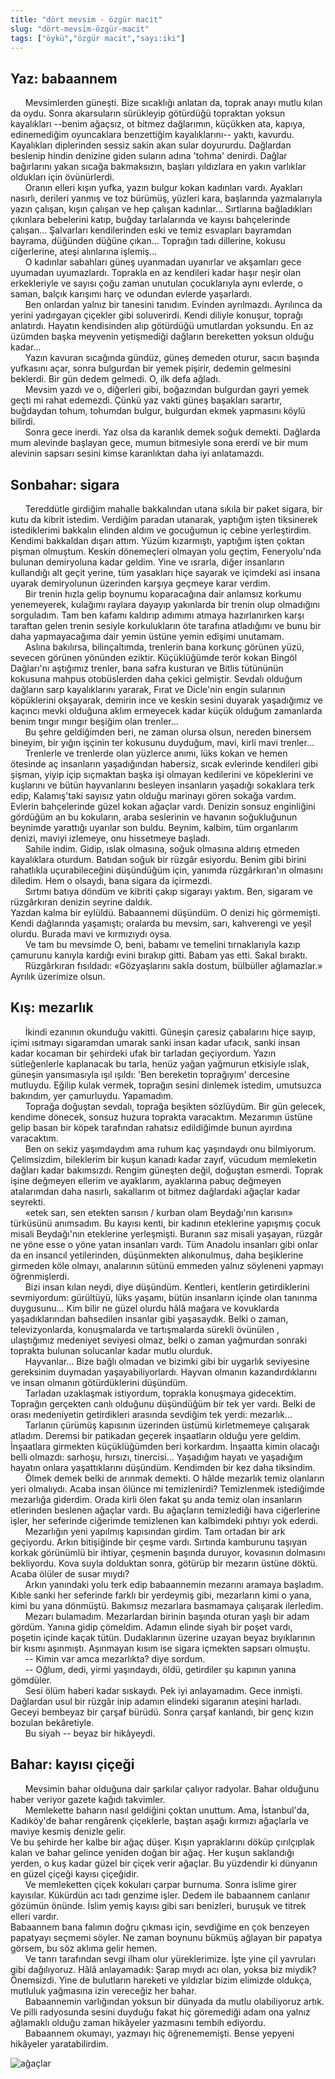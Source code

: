 ```yaml
---
title: "dört mevsim - özgür macit"
slug: "dört-mevsim-özgür-macit"
tags: ["öykü","özgür macit","sayı:iki"]
---
```


Yaz: babaannem
--------------

      Mevsimlerden güneşti. Bize sıcaklığı anlatan da, toprak anayı
mutlu kılan da oydu. Sonra akarsuların sürükleyip götürdüğü topraktan
yoksun kayalıkları --benim ağaçsız, ot bitmez dağlarımın, küçükken ata,
kapıya, edinemediğim oyuncaklara benzettiğim kayalıklarını-- yaktı,
kavurdu. Kayalıkları diplerinden sessiz sakin akan sular doyururdu.
Dağlardan beslenip hindin denizine giden suların adına 'tohma' denirdi.
Dağlar bağırlarını yakan sıcağa bakmaksızın, başları yıldızlara en yakın
varlıklar oldukları için övünürlerdi.\
      Oranın elleri kışın yufka, yazın bulgur kokan kadınları vardı.
Ayakları nasırlı, derileri yanmış ve toz bürümüş, yüzleri kara,
başlarında yazmalarıyla yazın çalışan, kışın çalışan ve hep çalışan
kadınlar... Sırtlarına bağladıkları çıkınlara bebelerini katıp, buğday
tarlalarında ve kayısı bahçelerinde çalışan... Şalvarları kendilerinden
eski ve temiz esvapları bayramdan bayrama, düğünden düğüne çıkan...
Toprağın tadı dillerine, kokusu ciğerlerine, ateşi alınlarına
işlemiş...\
      O kadınlar sabahları güneş uyanmadan uyanırlar ve akşamları gece
uyumadan uyumazlardı. Toprakla en az kendileri kadar haşır neşir olan
erkekleriyle ve sayısı çoğu zaman unutulan çocuklarıyla aynı evlerde, o
saman, balçık karışımı harç ve odundan evlerde yaşarlardı.\
      Ben onlardan yalnız bir tanesini tanıdım. Evinden ayrılmazdı.
Ayrılınca da yerini yadırgayan çiçekler gibi soluverirdi. Kendi diliyle
konuşur, toprağı anlatırdı. Hayatın kendisinden alıp götürdüğü
umutlardan yoksundu. En az üzümden başka meyvenin yetişmediği dağların
bereketten yoksun olduğu kadar...\
      Yazın kavuran sıcağında gündüz, güneş demeden oturur, sacın
başında yufkasını açar, sonra bulgurdan bir yemek pişirir, dedemin
gelmesini beklerdi. Bir gün dedem gelmedi. O, ilk defa ağladı.\
      Mevsim yazdı ve o, diğerleri gibi, boğazından bulgurdan gayri
yemek geçti mi rahat edemezdi. Çünkü yaz vakti güneş başakları sarartır,
buğdaydan tohum, tohumdan bulgur, bulgurdan ekmek yapmasını köylü
bilirdi.\
      Sonra gece inerdi. Yaz olsa da karanlık demek soğuk demekti.
Dağlarda mum alevinde başlayan gece, mumun bitmesiyle sona ererdi ve bir
mum alevinin sapsarı sesini kimse karanlıktan daha iyi anlatamazdı.

Sonbahar: sigara
----------------

      Tereddütle girdiğim mahalle bakkalından utana sıkıla bir paket
sigara, bir kutu da kibrit istedim. Verdiğim paradan utanarak, yaptığım
işten tiksinerek istediklerimi bakkalın elinden aldım ve gocuğumun iç
cebine yerleştirdim. Kendimi bakkaldan dışarı attım. Yüzüm kızarmıştı,
yaptığım işten çoktan pişman olmuştum. Keskin dönemeçleri olmayan yolu
geçtim, Feneryolu'nda bulunan demiryoluna kadar geldim. Yine ve ısrarla,
diğer insanların kullandığı alt geçit yerine, tüm yasakları hiçe sayarak
ve içimdeki asi insana uyarak demiryolunun üzerinden karşıya geçmeye
karar verdim.\
      Bir trenin hızla gelip boynumu koparacağına dair anlamsız korkumu
yenemeyerek, kulağımı raylara dayayıp yakınlarda bir trenin olup
olmadığını sorguladım. Tam ben kafamı kaldırıp adımımı atmaya
hazırlanırken karşı taraftan gelen trenin sesiyle korkulukların öte
tarafına atladığımı ve bunu bir daha yapmayacağıma dair yemin üstüne
yemin edişimi unutamam.\
      Aslına bakılırsa, bilinçaltımda, trenlerin bana korkunç görünen
yüzü, sevecen görünen yönünden eziktir. Küçüklüğümde terör kokan Bingöl
Dağları'nı aştığımız trenler, bana safra kusturan ve Bitlis tütününün
kokusuna mahpus otobüslerden daha çekici gelmiştir. Sevdalı olduğum
dağların sarp kayalıklarını yararak, Fırat ve Dicle'nin engin sularının
köpüklerini okşayarak, demirin ince ve keskin sesini duyarak yaşadığımız
ve kaçıncı mevki olduğuna aklım ermeyecek kadar küçük olduğum zamanlarda
benim tıngır mıngır beşiğim olan trenler...\
      Bu şehre geldiğimden beri, ne zaman olursa olsun, nereden binersem
bineyim, bir yığın işçinin ter kokusunu duyduğum, mavi, kirli mavi
trenler...\
      Trenlerle ve trenlerde olan yüzlerce anımı, lüks kokan ve hemen
ötesinde aç insanların yaşadığından habersiz, sıcak evlerinde kendileri
gibi şişman, yiyip içip sıçmaktan başka işi olmayan kedilerini ve
köpeklerini ve kuşlarını ve bütün hayvanlarını besleyen insanların
yaşadığı sokaklara terk edip, Kalamış'taki sayısız yatın olduğu marinayı
gören sokağa vardım. Evlerin bahçelerinde güzel kokan ağaçlar vardı.
Denizin sonsuz enginliğini gördüğüm an bu kokuların, araba seslerinin ve
havanın soğukluğunun beynimde yarattığı uyarılar son buldu. Beynim,
kalbim, tüm organlarım denizi, maviyi izlemeye, onu hissetmeye başladı.\
      Sahile indim. Gidip, ıslak olmasına, soğuk olmasına aldırış
etmeden kayalıklara oturdum. Batıdan soğuk bir rüzgâr esiyordu. Benim
gibi birini rahatlıkla uçurabileceğini düşündüğüm için, yanımda
rüzgârkıran'ın olmasını diledim. Hem o olsaydı, bana sigara da
içirmezdi.\
      Sırtımı batıya döndüm ve kibriti çakıp sigarayı yaktım. Ben,
sigaram ve rüzgârkıran denizin seyrine daldık.\
Yazdan kalma bir eylüldü. Babaannemi düşündüm. O denizi hiç görmemişti.
Kendi dağlarında yaşamıştı; oralarda bu mevsim, sarı, kahverengi ve
yeşil olurdu. Burada mavi ve kırmızıydı oysa.\
      Ve tam bu mevsimde O, beni, babamı ve temelini tırnaklarıyla kazıp
çamurunu kanıyla kardığı evini bırakıp gitti. Babam yas etti. Sakal
bıraktı.\
      Rüzgârkıran fısıldadı: «Gözyaşlarını sakla dostum, bülbüller
ağlamazlar.»\
Ayrılık üzerimize olsun.

Kış: mezarlık
-------------

      İkindi ezanının okunduğu vakitti. Güneşin çaresiz çabalarını hiçe
sayıp, içimi ısıtmayı sigaramdan umarak sanki insan kadar ufacık, sanki
insan kadar kocaman bir şehirdeki ufak bir tarladan geçiyordum. Yazın
sütleğenlerle kaplanacak bu tarla, henüz yağan yağmurun etkisiyle ıslak,
güneşin yansımasıyla ışıl ışıldı: 'Ben bereketin toprağıyım' dercesine
mutluydu. Eğilip kulak vermek, toprağın sesini dinlemek istedim,
umutsuzca bakındım, yer çamurluydu. Yapamadım.\
      Toprağa doğuştan sevdalı, toprağa beşikten sözlüydüm. Bir gün
gelecek, kendime dönecek, sonsuz huzura toprakta varacaktım. Mezarımın
üstüne gelip basan bir köpek tarafından rahatsız edildiğimde bunun
ayırdına varacaktım.\
      Ben on sekiz yaşımdaydım ama ruhum kaç yaşındaydı onu bilmiyorum.
Çelimsizdim, bileklerim bir kuşun kanadı kadar zayıf, vücudum memleketin
dağları kadar bakımsızdı. Rengim güneşten değil, doğuştan esmerdi.
Toprak işine değmeyen ellerim ve ayaklarım, ayaklarına pabuç değmeyen
atalarımdan daha nasırlı, sakallarım ot bitmez dağlardaki ağaçlar kadar
seyrekti.\
      «etek sarı, sen etekten sarısın / kurban olam Beydağı'nın karısın»
türküsünü anımsadım. Bu kayısı kenti, bir kadının eteklerine yapışmış
çocuk misali Beydağı'nın eteklerine yerleşmişti. Buranın saz misali
yaşayan, rüzgâr ne yöne esse o yöne yatan insanları vardı. Tüm Anadolu
insanları gibi onlar da en insancıl yetilerinden, düşünmekten
alıkonulmuş, daha beşiklerine girmeden köle olmayı, analarının sütünü
emmeden yalnız söyleneni yapmayı öğrenmişlerdi.\
      Bizi insan kılan neydi, diye düşündüm. Kentleri, kentlerin
getirdiklerini sevmiyordum: gürültüyü, lüks yaşamı, bütün insanların
içinde olan tanınma duygusunu... Kim bilir ne güzel olurdu hâlâ mağara
ve kovuklarda yaşadıklarından bahsedilen insanlar gibi yaşasaydık. Belki
o zaman, televizyonlarda, konuşmalarda ve tartışmalarda sürekli övünülen
, ulaştığımız medeniyet seviyesi olmaz, belki o zaman yağmurdan sonraki
toprakta bulunan solucanlar kadar mutlu olurduk.\
      Hayvanlar... Bize bağlı olmadan ve bizimki gibi bir uygarlık
seviyesine gereksinim duymadan yaşayabiliyorlardı. Hayvan olmanın
kazandırdıklarını ve insan olmanın götürdüklerini düşündüm.\
      Tarladan uzaklaşmak istiyordum, toprakla konuşmaya gidecektim.
Toprağın gerçekten canlı olduğunu düşündüğüm bir tek yer vardı. Belki de
orası medeniyetin getirdikleri arasında sevdiğim tek yerdi: mezarlık...\
      Tarlanın çürümüş kapısının üzerinden üstümü kirletmemeye çalışarak
atladım. Deremsi bir patikadan geçerek inşaatların olduğu yere geldim.
İnşaatlara girmekten küçüklüğümden beri korkardım. İnşaatta kimin
olacağı belli olmazdı: sarhoşu, hırsızı, tinercisi... Yaşadığım hayatı
ve yaşadığım hayatın onlara yaşattıklarını düşündüm. Kendimden bir kez
daha tiksindim.\
      Ölmek demek belki de arınmak demekti. O hâlde mezarlık temiz
olanların yeri olmalıydı. Acaba insan ölünce mi temizlenirdi?
Temizlenmek istediğimde mezarlığa giderdim. Orada kirli ölen fakat şu
anda temiz olan insanların etlerinden beslenen ağaçlar vardı. Bu
ağaçların temizlediği hava ciğerlerine işler, her seferinde ciğerimde
temizlenen kan kalbimdeki pıhtıyı yok ederdi.\
      Mezarlığın yeni yapılmış kapısından girdim. Tam ortadan bir ark
geçiyordu. Arkın bitişiğinde bir çeşme vardı. Sırtında kamburunu taşıyan
korkak görünümlü bir ihtiyar, çeşmenin başında duruyor, kovasının
dolmasını bekliyordu. Kova suyla dolduktan sonra, götürüp bir mezarın
üstüne döktü. Acaba ölüler de susar mıydı?\
      Arkın yanındaki yolu terk edip babaannemin mezarını aramaya
başladım. Kıble sanki her seferinde farklı bir yerdeymiş gibi,
mezarların kimi o yana, kimi bu yana dönmüştü. Bakımsız mezarlara
basmamaya çalışarak ilerledim.\
      Mezarı bulamadım. Mezarlardan birinin başında oturan yaşlı bir
adam gördüm. Yanına gidip çömeldim. Adamın elinde siyah bir poşet vardı,
poşetin içinde kaçak tütün. Dudaklarının üzerine uzayan beyaz
bıyıklarının bir kısmı aşınmıştı. Aşınmayan kısım ise sigara içmekten
sapsarı olmuştu.\
      -- Kimin var amca mezarlıkta? diye sordum.\
      -- Oğlum, dedi, yirmi yaşındaydı, öldü, getirdiler şu kapının
yanına gömdüler.\
      Sesi ölüm haberi kadar sıskaydı. Pek iyi anlayamadım. Gece
inmişti. Dağlardan usul bir rüzgâr inip adamın elindeki sigaranın
ateşini harladı. Geceyi bembeyaz bir çarşaf bürüdü. Sonra çarşaf
kanlandı, bir genç kızın bozulan bekâretiyle.\
      Bu siyah -- beyaz bir hikâyeydi.

Bahar: kayısı çiçeği
--------------------

      Mevsimin bahar olduğuna dair şarkılar çalıyor radyolar. Bahar
olduğunu haber veriyor gazete kağıdı takvimler.\
      Memlekette baharın nasıl geldiğini çoktan unuttum. Ama,
İstanbul'da, Kadıköy'de bahar rengârenk çiçeklerle, baştan aşağı kırmızı
ağaçlarla ve maviye kesmiş denizle gelir.\
Ve bu şehirde her kalbe bir ağaç düşer. Kışın yapraklarını döküp
çırılçıplak kalan ve bahar gelince yeniden doğan bir ağaç. Her kuşun
saklandığı yerden, o kuş kadar güzel bir çiçek verir ağaçlar. Bu
yüzdendir ki dünyanın en güzel çiçeği kayısı çiçeğidir.\
      Ve memleketten çiçek kokuları çarpar burnuma. Sonra islime girer
kayısılar. Kükürdün acı tadı genzime işler. Dedem ile babaannem canlanır
gözümün önünde. İslim yemiş kayısı gibi sarı benizleri, buruşuk ve
titrek elleri vardır.\
Babaannem bana falımın doğru çıkması için, sevdiğime en çok benzeyen
papatyayı seçmemi söyler. Ne zaman boynunu bükmüş ağlayan bir papatya
görsem, bu söz aklıma gelir hemen.\
      Ve tanrı tarafından sevgi ilham olur yüreklerimize. İşte yine çil
yavruları gibi dağılıyoruz. Hâlâ anlayamadık: Şarap mıydı acı olan,
yoksa biz miydik? Önemsizdi. Yine de bulutların hareketi ve yıldızlar
bizim elimizde oldukça, mutluluk yağmasına izin vereceğiz her bahar.\
      Babaannemin varlığından yoksun bir dünyada da mutlu olabiliyoruz
artık. Ve pilli radyosunda sesini duyduğu fakat hiç göremediği adam ona
yalnız ağlamaklı olduğu zaman hikâyeler yazmasını tembih ediyordu.\
      Babaannem okumayı, yazmayı hiç öğrenememişti. Bense yepyeni
hikâyeler yaratabilirdim.

![ağaçlar](/img/ky02_05_zaferyalcinpinar.jpg)

